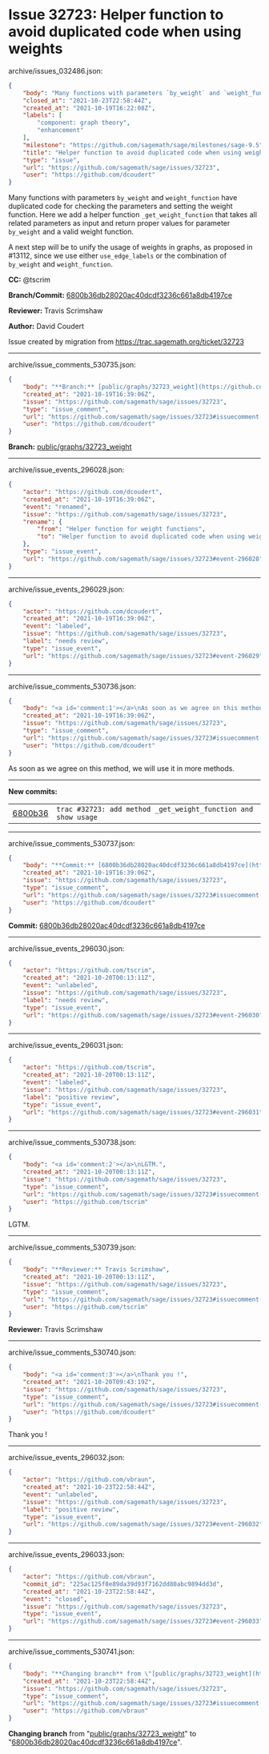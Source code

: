 # Issue 32723: Helper function to avoid duplicated code when using weights

archive/issues_032486.json:
```json
{
    "body": "Many functions with parameters `by_weight` and `weight_function` have duplicated code for checking the parameters and setting the weight function. Here we add a helper function `_get_weight_function` that takes all related parameters as input and return proper values for parameter `by_weight` and a valid weight function.\n\nA next step will be to unify the usage of weights in graphs, as proposed in  #13112, since we use either `use_edge_labels` or the combination of `by_weight` and `weight_function`.\n\n\n**CC:**  @tscrim\n\n**Branch/Commit:** [6800b36db28020ac40dcdf3236c661a8db4197ce](https://github.com/sagemath/sagetrac-mirror/commit/6800b36db28020ac40dcdf3236c661a8db4197ce)\n\n**Reviewer:** Travis Scrimshaw\n\n**Author:** David Coudert\n\nIssue created by migration from https://trac.sagemath.org/ticket/32723\n\n",
    "closed_at": "2021-10-23T22:58:44Z",
    "created_at": "2021-10-19T16:22:08Z",
    "labels": [
        "component: graph theory",
        "enhancement"
    ],
    "milestone": "https://github.com/sagemath/sage/milestones/sage-9.5",
    "title": "Helper function to avoid duplicated code when using weights",
    "type": "issue",
    "url": "https://github.com/sagemath/sage/issues/32723",
    "user": "https://github.com/dcoudert"
}
```
Many functions with parameters `by_weight` and `weight_function` have duplicated code for checking the parameters and setting the weight function. Here we add a helper function `_get_weight_function` that takes all related parameters as input and return proper values for parameter `by_weight` and a valid weight function.

A next step will be to unify the usage of weights in graphs, as proposed in  #13112, since we use either `use_edge_labels` or the combination of `by_weight` and `weight_function`.


**CC:**  @tscrim

**Branch/Commit:** [6800b36db28020ac40dcdf3236c661a8db4197ce](https://github.com/sagemath/sagetrac-mirror/commit/6800b36db28020ac40dcdf3236c661a8db4197ce)

**Reviewer:** Travis Scrimshaw

**Author:** David Coudert

Issue created by migration from https://trac.sagemath.org/ticket/32723





---

archive/issue_comments_530735.json:
```json
{
    "body": "**Branch:** [public/graphs/32723_weight](https://github.com/sagemath/sagetrac-mirror/tree/public/graphs/32723_weight)",
    "created_at": "2021-10-19T16:39:06Z",
    "issue": "https://github.com/sagemath/sage/issues/32723",
    "type": "issue_comment",
    "url": "https://github.com/sagemath/sage/issues/32723#issuecomment-530735",
    "user": "https://github.com/dcoudert"
}
```

**Branch:** [public/graphs/32723_weight](https://github.com/sagemath/sagetrac-mirror/tree/public/graphs/32723_weight)



---

archive/issue_events_296028.json:
```json
{
    "actor": "https://github.com/dcoudert",
    "created_at": "2021-10-19T16:39:06Z",
    "event": "renamed",
    "issue": "https://github.com/sagemath/sage/issues/32723",
    "rename": {
        "from": "Helper function for weight functions",
        "to": "Helper function to avoid duplicated code when using weights"
    },
    "type": "issue_event",
    "url": "https://github.com/sagemath/sage/issues/32723#event-296028"
}
```



---

archive/issue_events_296029.json:
```json
{
    "actor": "https://github.com/dcoudert",
    "created_at": "2021-10-19T16:39:06Z",
    "event": "labeled",
    "issue": "https://github.com/sagemath/sage/issues/32723",
    "label": "needs review",
    "type": "issue_event",
    "url": "https://github.com/sagemath/sage/issues/32723#event-296029"
}
```



---

archive/issue_comments_530736.json:
```json
{
    "body": "<a id='comment:1'></a>\nAs soon as we agree on this method, we will use it in more methods.\n\n---\n**New commits:**\n<table><tr><td><a href=\"https://github.com/sagemath/sagetrac-mirror/commit/6800b36db28020ac40dcdf3236c661a8db4197ce\">6800b36</a></td><td><code>trac #32723: add method _get_weight_function and show usage</code></td></tr></table>\n",
    "created_at": "2021-10-19T16:39:06Z",
    "issue": "https://github.com/sagemath/sage/issues/32723",
    "type": "issue_comment",
    "url": "https://github.com/sagemath/sage/issues/32723#issuecomment-530736",
    "user": "https://github.com/dcoudert"
}
```

<a id='comment:1'></a>
As soon as we agree on this method, we will use it in more methods.

---
**New commits:**
<table><tr><td><a href="https://github.com/sagemath/sagetrac-mirror/commit/6800b36db28020ac40dcdf3236c661a8db4197ce">6800b36</a></td><td><code>trac #32723: add method _get_weight_function and show usage</code></td></tr></table>




---

archive/issue_comments_530737.json:
```json
{
    "body": "**Commit:** [6800b36db28020ac40dcdf3236c661a8db4197ce](https://github.com/sagemath/sagetrac-mirror/commit/6800b36db28020ac40dcdf3236c661a8db4197ce)",
    "created_at": "2021-10-19T16:39:06Z",
    "issue": "https://github.com/sagemath/sage/issues/32723",
    "type": "issue_comment",
    "url": "https://github.com/sagemath/sage/issues/32723#issuecomment-530737",
    "user": "https://github.com/dcoudert"
}
```

**Commit:** [6800b36db28020ac40dcdf3236c661a8db4197ce](https://github.com/sagemath/sagetrac-mirror/commit/6800b36db28020ac40dcdf3236c661a8db4197ce)



---

archive/issue_events_296030.json:
```json
{
    "actor": "https://github.com/tscrim",
    "created_at": "2021-10-20T00:13:11Z",
    "event": "unlabeled",
    "issue": "https://github.com/sagemath/sage/issues/32723",
    "label": "needs review",
    "type": "issue_event",
    "url": "https://github.com/sagemath/sage/issues/32723#event-296030"
}
```



---

archive/issue_events_296031.json:
```json
{
    "actor": "https://github.com/tscrim",
    "created_at": "2021-10-20T00:13:11Z",
    "event": "labeled",
    "issue": "https://github.com/sagemath/sage/issues/32723",
    "label": "positive review",
    "type": "issue_event",
    "url": "https://github.com/sagemath/sage/issues/32723#event-296031"
}
```



---

archive/issue_comments_530738.json:
```json
{
    "body": "<a id='comment:2'></a>\nLGTM.",
    "created_at": "2021-10-20T00:13:11Z",
    "issue": "https://github.com/sagemath/sage/issues/32723",
    "type": "issue_comment",
    "url": "https://github.com/sagemath/sage/issues/32723#issuecomment-530738",
    "user": "https://github.com/tscrim"
}
```

<a id='comment:2'></a>
LGTM.



---

archive/issue_comments_530739.json:
```json
{
    "body": "**Reviewer:** Travis Scrimshaw",
    "created_at": "2021-10-20T00:13:11Z",
    "issue": "https://github.com/sagemath/sage/issues/32723",
    "type": "issue_comment",
    "url": "https://github.com/sagemath/sage/issues/32723#issuecomment-530739",
    "user": "https://github.com/tscrim"
}
```

**Reviewer:** Travis Scrimshaw



---

archive/issue_comments_530740.json:
```json
{
    "body": "<a id='comment:3'></a>\nThank you !",
    "created_at": "2021-10-20T09:43:19Z",
    "issue": "https://github.com/sagemath/sage/issues/32723",
    "type": "issue_comment",
    "url": "https://github.com/sagemath/sage/issues/32723#issuecomment-530740",
    "user": "https://github.com/dcoudert"
}
```

<a id='comment:3'></a>
Thank you !



---

archive/issue_events_296032.json:
```json
{
    "actor": "https://github.com/vbraun",
    "created_at": "2021-10-23T22:58:44Z",
    "event": "unlabeled",
    "issue": "https://github.com/sagemath/sage/issues/32723",
    "label": "positive review",
    "type": "issue_event",
    "url": "https://github.com/sagemath/sage/issues/32723#event-296032"
}
```



---

archive/issue_events_296033.json:
```json
{
    "actor": "https://github.com/vbraun",
    "commit_id": "225ac125f8e89da39d93f7162dd80abc9894dd3d",
    "created_at": "2021-10-23T22:58:44Z",
    "event": "closed",
    "issue": "https://github.com/sagemath/sage/issues/32723",
    "type": "issue_event",
    "url": "https://github.com/sagemath/sage/issues/32723#event-296033"
}
```



---

archive/issue_comments_530741.json:
```json
{
    "body": "**Changing branch** from \"[public/graphs/32723_weight](https://github.com/sagemath/sagetrac-mirror/tree/public/graphs/32723_weight)\" to \"[6800b36db28020ac40dcdf3236c661a8db4197ce](https://github.com/sagemath/sagetrac-mirror/commit/6800b36db28020ac40dcdf3236c661a8db4197ce)\".",
    "created_at": "2021-10-23T22:58:44Z",
    "issue": "https://github.com/sagemath/sage/issues/32723",
    "type": "issue_comment",
    "url": "https://github.com/sagemath/sage/issues/32723#issuecomment-530741",
    "user": "https://github.com/vbraun"
}
```

**Changing branch** from "[public/graphs/32723_weight](https://github.com/sagemath/sagetrac-mirror/tree/public/graphs/32723_weight)" to "[6800b36db28020ac40dcdf3236c661a8db4197ce](https://github.com/sagemath/sagetrac-mirror/commit/6800b36db28020ac40dcdf3236c661a8db4197ce)".
